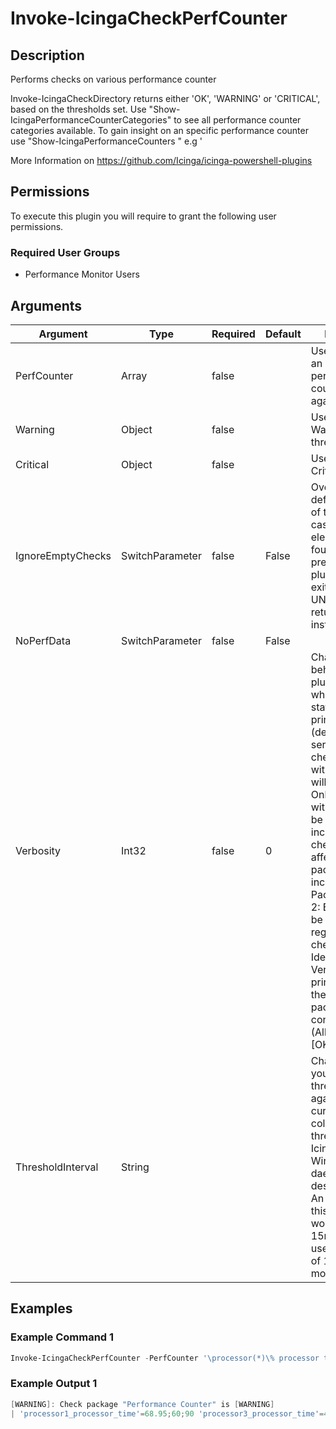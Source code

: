 
# Invoke-IcingaCheckPerfCounter

## Description

Performs checks on various performance counter

Invoke-IcingaCheckDirectory returns either 'OK', 'WARNING' or 'CRITICAL', based on the thresholds set.
Use "Show-IcingaPerformanceCounterCategories" to see all performance counter categories available.
To gain insight on an specific performance counter use "Show-IcingaPerformanceCounters <performance counter category>"
e.g '

More Information on https://github.com/Icinga/icinga-powershell-plugins

## Permissions

To execute this plugin you will require to grant the following user permissions.

### Required User Groups

* Performance Monitor Users

## Arguments

| Argument | Type | Required | Default | Description |
| ---      | ---  | ---      | ---     | ---         |
| PerfCounter | Array | false |  | Used to specify an array of performance counter to check against. |
| Warning | Object | false |  | Used to specify a Warning threshold. |
| Critical | Object | false |  | Used to specify a Critical threshold. |
| IgnoreEmptyChecks | SwitchParameter | false | False | Overrides the default behaviour of the plugin in case no check element was found and prevent the plugin from exiting UNKNOWN and returns OK instead |
| NoPerfData | SwitchParameter | false | False |  |
| Verbosity | Int32 | false | 0 | Changes the behavior of the plugin output which check states are printed: 0 (default): Only service checks/packages with state not OK will be printed 1: Only services with not OK will be printed including OK checks of affected check packages including Package config 2: Everything will be printed regardless of the check state 3: Identical to Verbose 2, but prints in addition the check package configuration e.g (All must be [OK]) |
| ThresholdInterval | String |  |  | Change the value your defined threshold checks against from the current value to a collected time threshold of the Icinga for Windows daemon, as described [here](https://icinga.com/docs/icinga-for-windows/latest/doc/service/10-Register-Service-Checks/). An example for this argument would be 1m or 15m which will use the average of 1m or 15m for monitoring. |

## Examples

### Example Command 1

```powershell
Invoke-IcingaCheckPerfCounter -PerfCounter '\processor(*)\% processor time' -Warning 60 -Critical 90
```

### Example Output 1

```powershell
[WARNING]: Check package "Performance Counter" is [WARNING]
| 'processor1_processor_time'=68.95;60;90 'processor3_processor_time'=4.21;60;90 'processor5_processor_time'=9.5;60;90 'processor_Total_processor_time'=20.6;60;90 'processor0_processor_time'=5.57;60;90 'processor2_processor_time'=0;60;90 'processor4_processor_time'=6.66;60;90    
```

